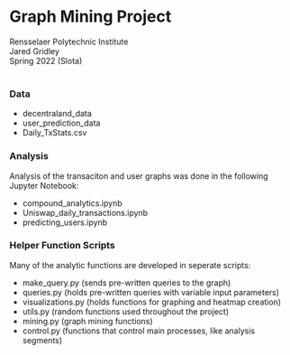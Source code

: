 # Graph Mining Project
Rensselaer Polytechnic Institute<br>
Jared Gridley<br>
Spring 2022 (Slota)
<br>
<br>

### Data 
  - decentraland_data
  - user_prediction_data
  - Daily_TxStats.csv

### Analysis
Analysis of the transaciton and user graphs was done in the following Jupyter Notebook:
  - compound_analytics.ipynb
  - Uniswap_daily_transactions.ipynb
  - predicting_users.ipynb

### Helper Function Scripts
Many of the analytic functions are developed in seperate scripts:
  - make_query.py (sends pre-written queries to the graph)
  - queries.py (holds pre-written queries with variable input parameters)
  - visualizations.py (holds functions for graphing and heatmap creation)
  - utils.py (random functions used throughout the project)
  - mining.py (graph mining functions)
  - control.py (functions that control main processes, like analysis segments)
